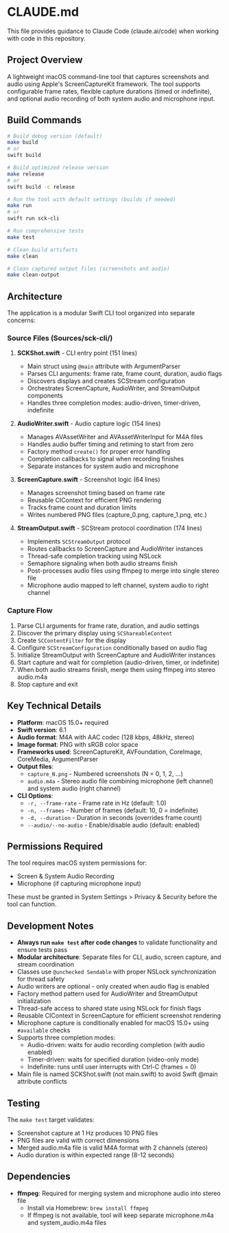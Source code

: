 # CLAUDE.md

This file provides guidance to Claude Code (claude.ai/code) when working with code in this repository.

## Project Overview

A lightweight macOS command-line tool that captures screenshots and audio using Apple's ScreenCaptureKit framework. The tool supports configurable frame rates, flexible capture durations (timed or indefinite), and optional audio recording of both system audio and microphone input.

## Build Commands

```bash
# Build debug version (default)
make build
# or
swift build

# Build optimized release version
make release
# or
swift build -c release

# Run the tool with default settings (builds if needed)
make run
# or
swift run sck-cli

# Run comprehensive tests
make test

# Clean build artifacts
make clean

# Clean captured output files (screenshots and audio)
make clean-output
```

## Architecture

The application is a modular Swift CLI tool organized into separate concerns:

### Source Files (Sources/sck-cli/)

1. **SCKShot.swift** - CLI entry point (151 lines)
   - Main struct using `@main` attribute with ArgumentParser
   - Parses CLI arguments: frame rate, frame count, duration, audio flags
   - Discovers displays and creates SCStream configuration
   - Orchestrates ScreenCapture, AudioWriter, and StreamOutput components
   - Handles three completion modes: audio-driven, timer-driven, indefinite

2. **AudioWriter.swift** - Audio capture logic (154 lines)
   - Manages AVAssetWriter and AVAssetWriterInput for M4A files
   - Handles audio buffer timing and retiming to start from zero
   - Factory method `create()` for proper error handling
   - Completion callbacks to signal when recording finishes
   - Separate instances for system audio and microphone

3. **ScreenCapture.swift** - Screenshot logic (64 lines)
   - Manages screenshot timing based on frame rate
   - Reusable CIContext for efficient PNG rendering
   - Tracks frame count and duration limits
   - Writes numbered PNG files (capture_0.png, capture_1.png, etc.)

4. **StreamOutput.swift** - SCStream protocol coordination (174 lines)
   - Implements `SCStreamOutput` protocol
   - Routes callbacks to ScreenCapture and AudioWriter instances
   - Thread-safe completion tracking using NSLock
   - Semaphore signaling when both audio streams finish
   - Post-processes audio files using ffmpeg to merge into single stereo file
   - Microphone audio mapped to left channel, system audio to right channel

### Capture Flow

1. Parse CLI arguments for frame rate, duration, and audio settings
2. Discover the primary display using `SCShareableContent`
3. Create `SCContentFilter` for the display
4. Configure `SCStreamConfiguration` conditionally based on audio flag
5. Initialize StreamOutput with ScreenCapture and AudioWriter instances
6. Start capture and wait for completion (audio-driven, timer, or indefinite)
7. When both audio streams finish, merge them using ffmpeg into stereo audio.m4a
8. Stop capture and exit

## Key Technical Details

- **Platform**: macOS 15.0+ required
- **Swift version**: 6.1
- **Audio format**: M4A with AAC codec (128 kbps, 48kHz, stereo)
- **Image format**: PNG with sRGB color space
- **Frameworks used**: ScreenCaptureKit, AVFoundation, CoreImage, CoreMedia, ArgumentParser
- **Output files**:
  - `capture_N.png` - Numbered screenshots (N = 0, 1, 2, ...)
  - `audio.m4a` - Stereo audio file combining microphone (left channel) and system audio (right channel)
- **CLI Options**:
  - `-r, --frame-rate` - Frame rate in Hz (default: 1.0)
  - `-n, --frames` - Number of frames (default: 10, 0 = indefinite)
  - `-d, --duration` - Duration in seconds (overrides frame count)
  - `--audio/--no-audio` - Enable/disable audio (default: enabled)

## Permissions Required

The tool requires macOS system permissions for:
- Screen & System Audio Recording
- Microphone (if capturing microphone input)

These must be granted in System Settings > Privacy & Security before the tool can function.

## Development Notes

- **Always run `make test` after code changes** to validate functionality and ensure tests pass
- **Modular architecture**: Separate files for CLI, audio, screen capture, and stream coordination
- Classes use `@unchecked Sendable` with proper NSLock synchronization for thread safety
- Audio writers are optional - only created when audio flag is enabled
- Factory method pattern used for AudioWriter and StreamOutput initialization
- Thread-safe access to shared state using NSLock for finish flags
- Reusable CIContext in ScreenCapture for efficient screenshot rendering
- Microphone capture is conditionally enabled for macOS 15.0+ using `#available` checks
- Supports three completion modes:
  - Audio-driven: waits for audio recording completion (with audio enabled)
  - Timer-driven: waits for specified duration (video-only mode)
  - Indefinite: runs until user interrupts with Ctrl-C (frames = 0)
- Main file is named SCKShot.swift (not main.swift) to avoid Swift @main attribute conflicts

## Testing

The `make test` target validates:
- Screenshot capture at 1 Hz produces 10 PNG files
- PNG files are valid with correct dimensions
- Merged audio.m4a file is valid M4A format with 2 channels (stereo)
- Audio duration is within expected range (8-12 seconds)

## Dependencies

- **ffmpeg**: Required for merging system and microphone audio into stereo file
  - Install via Homebrew: `brew install ffmpeg`
  - If ffmpeg is not available, tool will keep separate microphone.m4a and system_audio.m4a files